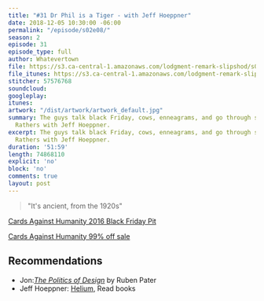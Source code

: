 ```yaml
---
title: "#31 Dr Phil is a Tiger - with Jeff Hoeppner"
date: 2018-12-05 10:30:00 -06:00
permalink: "/episode/s02e08/"
season: 2
episode: 31
episode_type: full
author: Whatevertown
file: https://s3.ca-central-1.amazonaws.com/lodgment-remark-slipshod/s02e08.mp3
file_itunes: https://s3.ca-central-1.amazonaws.com/lodgment-remark-slipshod/s02e08.m4a
stitcher: 57576768
soundcloud: 
googleplay: 
itunes: 
artwork: "/dist/artwork/artwork_default.jpg"
summary: The guys talk black Friday, cows, enneagrams, and go through some Would You
  Rathers with Jeff Hoeppner.
excerpt: The guys talk black Friday, cows, enneagrams, and go through some Would You
  Rathers with Jeff Hoeppner.
duration: '51:59'
length: 74868110
explicit: 'no'
block: 'no'
comments: true
layout: post
---
```


> "It's ancient, from the 1920s"

[Cards Against Humanity 2016 Black Friday Pit](https://www.businessinsider.com/cards-against-humanity-watch-hole-in-the-ground-money-pit-black-friday-2016-11)

[Cards Against Humanity 99% off sale](https://www.99percentoffsale.com/)

## Recommendations
- Jon:[*The Politics of Design*](http://thepoliticsofdesign.com/about-the-book) by Ruben Pater
- Jeff Hoeppner: [Helium](https://www.heliumgroup.ca), Read books
